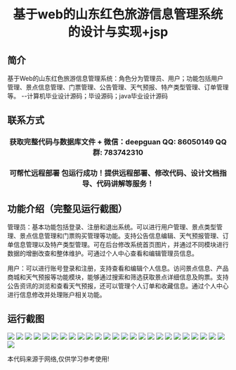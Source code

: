 <p><h1 align="center">基于web的山东红色旅游信息管理系统的设计与实现+jsp</h1></p>

## 简介
基于Web的山东红色旅游信息管理系统：角色分为管理员、用户；功能包括用户管理、景点信息管理、门票管理、公告管理、天气预报、特产类型管理、订单管理等。    --计算机毕业设计源码；毕设源码；java毕业设计源码


## 联系方式
<p><h3 align="center">获取完整代码与数据库文件 + 微信：deepguan QQ: 86050149 QQ群: 783742310</h3></p>
<p><h3 align="center">可帮忙远程部署 包运行成功！提供远程部署、修改代码、设计文档指导、代码讲解等服务！</h3></p>

## 功能介绍（完整见运行截图）
管理员：基本功能包括登录、注册和退出系统。可以进行用户管理、景点类型管理、景点信息管理和门票购买管理等功能。支持公告信息编辑、天气预报管理、订单信息管理以及特产类型管理。可在后台修改系统首页图片，并通过不同模块进行数据的增删改查和整体维护。可通过个人中心查看和编辑管理员信息。

用户：可以进行账号登录和注册，支持查看和编辑个人信息。访问景点信息、产品商城和天气预报等功能模块，能够通过搜索和筛选获取景点详细信息及购票。支持公告资讯的浏览和查看天气预报，还可以管理个人订单和收藏信息。通过个人中心进行信息修改并处理账户相关功能。


## 运行截图
![](img/001.jpg)
![](img/002.jpg)
![](img/003.jpg)
![](img/004.jpg)
![](img/005.jpg)
![](img/006.jpg)
![](img/007.jpg)
![](img/008.jpg)
![](img/009.jpg)
![](img/010.jpg)
![](img/011.jpg)
![](img/012.jpg)
![](img/013.jpg)
![](img/014.jpg)
![](img/015.jpg)
![](img/016.jpg)
![](img/017.jpg)
![](img/018.jpg)
![](img/019.jpg)
![](img/020.jpg)
![](img/021.jpg)
![](img/022.jpg)
![](img/023.jpg)
![](img/024.jpg)
![](img/025.jpg)
![](img/026.jpg)

<p>本代码来源于网络,仅供学习参考使用!</p>
